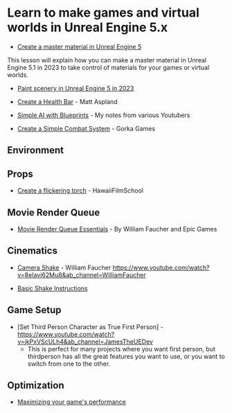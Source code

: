 # Learn to make games and virtual worlds in Unreal Engine 5.x

* <a href="create-master-material-unreal-engine-5.md">Create a master material in Unreal Engine 5</a>

This lesson will explain how you can make a master material in Unreal Engine 5.1 in 2023 to take control of materials for your games or virtual worlds.

* <a href="paint-scenery-in-unreal-engine-5-2023.md">Paint scenery in Unreal Engine 5 in 2023</a>


* [Create a Health Bar](https://youtu.be/PVgMkUwhtoM) - Matt Aspland
* [Simple AI with Blueprints](simple-ai-in-unreal.md) - My notes from various Youtubers
* [Create a Simple Combat System](https://www.youtube.com/watch?v=eH2ONHElTGA) - Gorka Games

## Environment

## Props

* [Create a flickering torch](https://www.youtube.com/watch?v=TArcdOXOjnc) - HawaiiFilmSchool


## Movie Render Queue

* [Movie Render Queue Essentials](https://dev.epicgames.com/community/learning/courses/Aq/movie-render-queue-essentials/mZB/unreal-engine-movie-render-queue-essentials-startup-prerequisites) - By William Faucher and Epic Games

## Cinematics

* [Camera Shake](https://www.youtube.com/watch?v=8eIavj62Mu8&t=15s) - William Faucher https://www.youtube.com/watch?v=8eIavj62Mu8&ab_channel=WilliamFaucher

* [Basic Shake Instructions](add-camera-shake-to-a-clip.md)

## Game Setup
* [Set Third Person Character as True First Person] - <https://www.youtube.com/watch?v=jkPxVScULh4&ab_channel=JamesTheUEDev>
  * This is perfect for many projects where you want first person, but thirdperson has all the great features you want to use, or you want to switch from one to the other. 

## Optimization
* [Maximizing your game's performance](https://www.youtube.com/watch?v=GuIav71867E)
